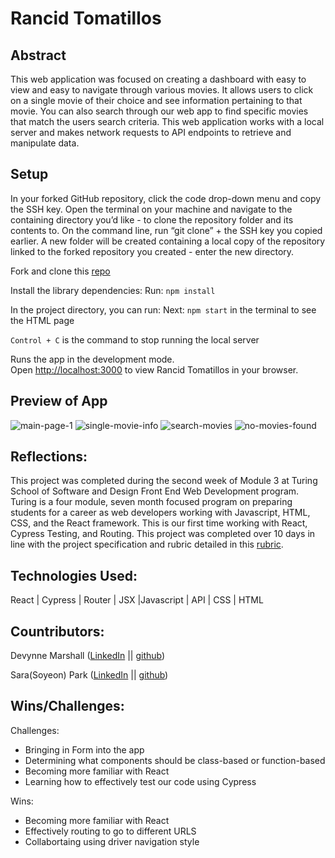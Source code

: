 # Rancid Tomatillos

## Abstract
This web application was focused on creating a dashboard with easy to view and easy to navigate through various movies. It allows users to click on a single movie of their choice and see information pertaining to that movie. You can also search through our web app to find specific movies that match the users search criteria. This web application works with a local server and makes network requests to API endpoints to retrieve and manipulate data. 

## Setup

In your forked GitHub repository, click the code drop-down menu and copy the SSH key. 
Open the terminal on your machine and navigate to the containing directory you’d like - to clone the repository folder and its contents to. On the command line, run “git clone” + the SSH key you copied earlier. A new folder will be created containing a local copy of the repository linked to the forked repository you created - enter the new directory.

Fork and clone this [repo](https://github.com/soy-park/rancid-tomatillos)

Install the library dependencies:
Run: ```npm install```

In the project directory, you can run:
Next: ```npm start``` in the terminal to see the HTML page

```Control + C``` is the command to stop running the local server

Runs the app in the development mode.\
Open [http://localhost:3000](http://localhost:3000) to view Rancid Tomatillos in your browser.


## Preview of App


![main-page-1](https://github.com/soy-park/rancid-tomatillos/assets/119267952/d61fc50f-9b05-4bd1-8e5c-882b1e32f8cc)
![single-movie-info](https://github.com/soy-park/rancid-tomatillos/assets/119267952/1a594be2-4c2f-4b24-8683-53c4548f2f0f)
![search-movies](https://github.com/soy-park/rancid-tomatillos/assets/119267952/cedf1387-89cc-4a2d-b726-3ac8baa1f827)
![no-movies-found](https://github.com/soy-park/rancid-tomatillos/assets/119267952/bc4d6d93-45b2-4417-85b1-a12655f03b5d)

## Reflections: 
This project was completed during the second week of Module 3 at Turing School of Software and Design Front End Web Development program. Turing is a four module, seven month focused program on preparing students for a career as web developers working with Javascript, HTML, CSS, and the React framework.
This is our first time working with React, Cypress Testing, and Routing. This project was completed over 10 days in line with the project specification and rubric detailed in this
[rubric](https://frontend.turing.edu/projects/module-3/rancid-tomatillos-v3.html).


## Technologies Used:
React | Cypress | Router | JSX |Javascript | API | CSS | HTML 

## Countributors:
Devynne Marshall ([LinkedIn](https://www.linkedin.com/in/devynnemarshall/) || [github](https://github.com/Devynnem))  

Sara(Soyeon) Park ([LinkedIn](www.linkedin.com/in/soyeon-sara-park) || [github](https://github.com/soy-park))  

## Wins/Challenges:
Challenges: 
- Bringing in Form into the app
- Determining what components should be class-based or function-based
- Becoming more familiar with React 
- Learning how to effectively test our code using Cypress

Wins: 
 - Becoming more familiar with React
 - Effectively routing to go to different URLS
 - Collabortaing using driver navigation style

